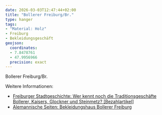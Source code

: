 ```yaml
---
date: 2026-03-03T12:47:44+02:00
title: "Bollerer Freiburg/Br."
type: hanger
tags:
- "Material: Holz"
- Freiburg
- Bekleidungsgeschäft
geojson:
  coordinates:
  - 7.8478761
  - 47.9956966
  precision: exact
---
```

Bollerer
Freiburg/Br.

<div class="notes">
Weitere Informationen:
<ul>
<li><a href="https://www.badische-zeitung.de/wer-kennt-noch-die-traditionsgeschaefte-bollerer-kaisers-glockner-und-steinmetz">Freiburger Stadtgeschichte: Wer kennt noch die Traditionsgeschäfte Bollerer, Kaisers, Glockner und Steinmetz? [Bezahlartikel]</a></li>
<li><a href="https://www.alemannische-seiten.de/deutschland/freiburg_bekleidungshaus-bollerer-freiburg.php">Alemannische Seiten: Bekleidungshaus Bollerer Freiburg</a></li>
</ul>
</div>
